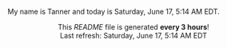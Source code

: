 My name is Tanner and today is Saturday, June 17, 5:14 AM EDT.

<p align="center">This <i>README</i> file is generated <b>every 3 hours</b>!</br>Last refresh: Saturday, June 17, 5:14 AM EDT<br /></p>
